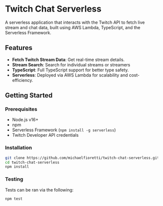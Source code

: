 # Twitch Chat Serverless

A serverless application that interacts with the Twitch API to fetch live stream and chat data, built using AWS Lambda, TypeScript, and the Serverless Framework.

## Features

- **Fetch Twitch Stream Data**: Get real-time stream details.
- **Stream Search**: Search for individual streams or streamers
- **TypeScript**: Full TypeScript support for better type safety.
- **Serverless**: Deployed via AWS Lambda for scalability and cost-efficiency.

## Getting Started

### Prerequisites

- Node.js v16+
- npm
- Serverless Framework (`npm install -g serverless`)
- Twitch Developer API credentials

### Installation
```bash
git clone https://github.com/michaelfioretti/twitch-chat-serverless.git
cd twitch-chat-serverless
npm install
```

### Testing
Tests can be ran via the following:

`npm test`
